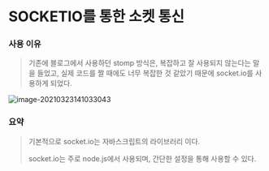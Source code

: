 # SOCKETIO를 통한 소켓 통신

### 사용 이유

> 기존에 블로그에서 사용하던 stomp 방식은, 복잡하고 잘 사용되지 않는다는 말을 들었고, 실제 코드를 짤 때에도 너무 복잡한 것 같았기 때문에 socket.io를 사용하게 되었다.

![image-20210323141033043](C:\Users\user\AppData\Roaming\Typora\typora-user-images\image-20210323141033043.png)

### 요약

> 기본적으로 socket.io는 자바스크립트의 라이브러리 이다.
>
> socket.io는 주로 node.js에서 사용되며, 간단한 설정을 통해 사용할 수 있다.